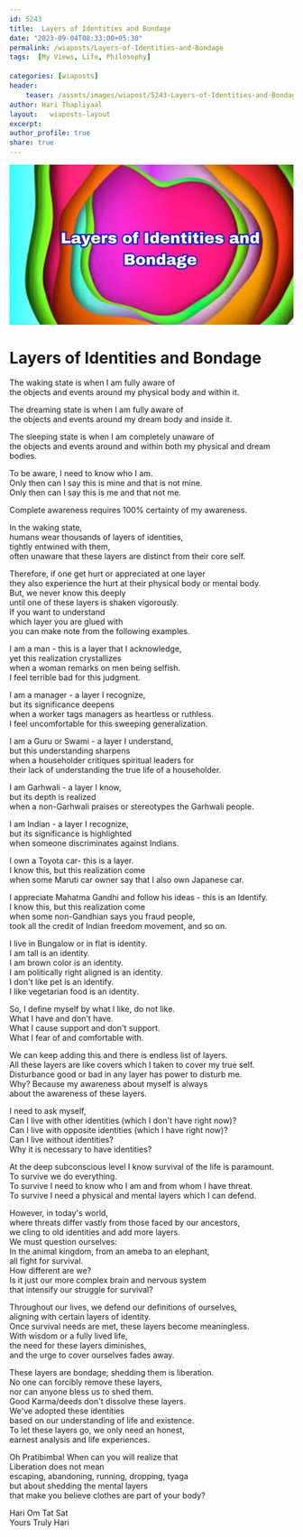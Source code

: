 ```yaml
---        
id: 5243  
title:  Layers of Identities and Bondage          
date: "2023-09-04T08:33:00+05:30"        
permalink: /wiaposts/Layers-of-Identities-and-Bondage      
tags:  [My Views, Life, Philosophy]         
        
categories: [wiaposts] 
header:        
    teaser: /assets/images/wiapost/5243-Layers-of-Identities-and-Bondage.jpg        
author: Hari Thapliyaal        
layout:   wiaposts-layout
excerpt:        
author_profile: true        
share: true        
---        
```

        
![Layers of Identities and Bondage](/assets/images/wiapost/5243-Layers-of-Identities-and-Bondage.jpg)        
        
# Layers of Identities and Bondage    
    
The waking state is when I am fully aware of    
the objects and events around my physical body and within it.   
   
The dreaming state is when I am fully aware of    
the objects and events around my dream body and inside it.   
   
The sleeping state is when I am completely unaware of    
the objects and events around and within both my physical and dream bodies.   
   
To be aware, I need to know who I am.   
Only then can I say this is mine and that is not mine.   
Only then can I say this is me and that not me.   
   
Complete awareness requires 100% certainty of my awareness.   
   
In the waking state,   
humans wear thousands of layers of identities,    
tightly entwined with them,    
often unaware that these layers are distinct from their core self.    
   
Therefore, if one get hurt or appreciated at one layer    
they also experience the hurt at their physical body or mental body.   
But, we never know this deeply   
until one of these layers is shaken vigorously.   
If you want to understand    
which layer you are glued with    
you can make note from the following examples. 
   
I am a man - this is a layer that I acknowledge,    
yet this realization crystallizes    
when a woman remarks on men being selfish.  
I feel terrible bad for this judgment. 
   
I am a manager - a layer I recognize,    
but its significance deepens    
when a worker tags managers as heartless or ruthless.   
I feel uncomfortable for this sweeping generalization.   
   
I am a Guru or Swami - a layer I understand,    
but this understanding sharpens    
when a householder critiques spiritual leaders for    
their lack of understanding the true life of a householder.   
   
I am Garhwali - a layer I know,    
but its depth is realized    
when a non-Garhwali praises or stereotypes the Garhwali people.   
   
I am Indian - a layer I recognize,    
but its significance is highlighted    
when someone discriminates against Indians.   
   
I own a Toyota car- this is a layer.    
I know this, but this realization come    
when some Maruti car owner say that I also own Japanese car.   
   
I appreciate Mahatma Gandhi and follow his ideas - this is an Identify.    
I know this, but this realization come    
when some non-Gandhian says you fraud people,    
took all the credit of Indian freedom movement, and so on.   
   
I live in Bungalow or in flat is identity.   
I am tall is an identity.   
I am brown color is an identity.   
I am politically right aligned is an identity.   
I don't like pet is an identify.   
I like vegetarian food is an identity.   
   
So, I define myself by what I like, do not like.   
What I have and don't have.   
What I cause support and don't support.    
What I fear of and comfortable with.   
   
We can keep adding this and there is endless list of layers.   
All these layers are like covers which I taken to cover my true self.   
Disturbance good or bad in any layer has power to disturb me.   
Why? Because my awareness about myself is always    
about the awareness of these layers.   
   
I need to ask myself,    
Can I live with other identities (which I don't have right now)?   
Can I live with opposite identities (which I have right now)?   
Can I live without identities?   
Why it is necessary to have identities?   
   
At the deep subconscious level I know survival of the life is paramount.   
To survive we do everything.   
To survive I need to know who I am and from whom I have threat.   
To survive I need a physical and mental layers which I can defend.   
   
However, in today's world,    
where threats differ vastly from those faced by our ancestors,    
we cling to old identities and add more layers.    
We must question ourselves:    
In the animal kingdom, from an ameba to an elephant,    
all fight for survival.    
How different are we?    
Is it just our more complex brain and nervous system    
that intensify our struggle for survival?   
   
Throughout our lives, we defend our definitions of ourselves,    
aligning with certain layers of identity.    
Once survival needs are met, these layers become meaningless.    
With wisdom or a fully lived life,    
the need for these layers diminishes,    
and the urge to cover ourselves fades away.   
   
   
These layers are bondage; shedding them is liberation.    
No one can forcibly remove these layers,    
nor can anyone bless us to shed them.    
Good Karma/deeds don't dissolve these layers.    
We've adopted these identities    
based on our understanding of life and existence.    
To let these layers go, we only need an honest,    
earnest analysis and life experiences.   
   
   
Oh Pratibimba! When can you will realize that    
Liberation does not mean    
escaping, abandoning, running, dropping, tyaga    
but about shedding the mental layers    
that make you believe clothes are part of your body?   
   
Hari Om Tat Sat   
Yours Truly Hari 

 